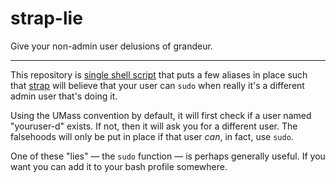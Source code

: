 strap-lie
=========

Give your non-admin user delusions of grandeur.

---

This repository is [single shell script][script] that puts a few aliases in
place such that [strap][strap] will believe that your user can `sudo` when
really it's a different admin user that's doing it.

Using the UMass convention by default, it will first check if a user named
"youruser-d" exists. If not, then it will ask you for a different user. The
falsehoods will only be put in place if that user _can_, in fact, use `sudo`.

One of these "lies" — the `sudo` function — is perhaps generally useful. If
you want you can add it to your bash profile somewhere.

[strap]: https://github.com/umts/strap/
[script]: https://raw.githubusercontent.com/umts/strap-lie/master/run.sh
